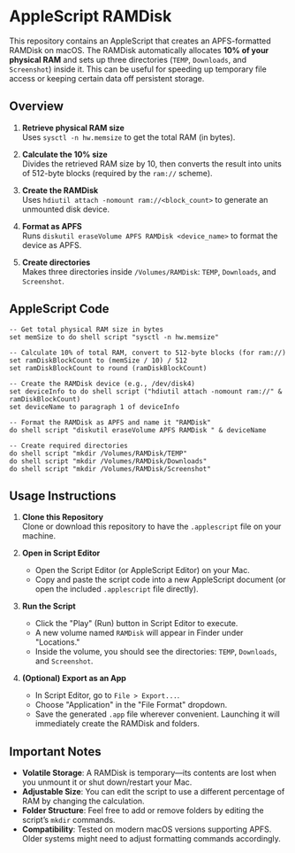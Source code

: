 # AppleScript RAMDisk

This repository contains an AppleScript that creates an APFS-formatted RAMDisk on macOS. The RAMDisk automatically allocates **10% of your physical RAM** and sets up three directories (`TEMP`, `Downloads`, and `Screenshot`) inside it. This can be useful for speeding up temporary file access or keeping certain data off persistent storage.

## Overview

1. **Retrieve physical RAM size**  
   Uses `sysctl -n hw.memsize` to get the total RAM (in bytes).

2. **Calculate the 10% size**  
   Divides the retrieved RAM size by 10, then converts the result into units of 512-byte blocks (required by the `ram://` scheme).

3. **Create the RAMDisk**  
   Uses `hdiutil attach -nomount ram://<block_count>` to generate an unmounted disk device.

4. **Format as APFS**  
   Runs `diskutil eraseVolume APFS RAMDisk <device_name>` to format the device as APFS.

5. **Create directories**  
   Makes three directories inside `/Volumes/RAMDisk`: `TEMP`, `Downloads`, and `Screenshot`.

## AppleScript Code

```applescript
-- Get total physical RAM size in bytes
set memSize to do shell script "sysctl -n hw.memsize"

-- Calculate 10% of total RAM, convert to 512-byte blocks (for ram://)
set ramDiskBlockCount to (memSize / 10) / 512
set ramDiskBlockCount to round (ramDiskBlockCount)

-- Create the RAMDisk device (e.g., /dev/disk4)
set deviceInfo to do shell script ("hdiutil attach -nomount ram://" & ramDiskBlockCount)
set deviceName to paragraph 1 of deviceInfo

-- Format the RAMDisk as APFS and name it "RAMDisk"
do shell script "diskutil eraseVolume APFS RAMDisk " & deviceName

-- Create required directories
do shell script "mkdir /Volumes/RAMDisk/TEMP"
do shell script "mkdir /Volumes/RAMDisk/Downloads"
do shell script "mkdir /Volumes/RAMDisk/Screenshot"
```

## Usage Instructions

1. **Clone this Repository**  
   Clone or download this repository to have the `.applescript` file on your machine.

2. **Open in Script Editor**  
   - Open the Script Editor (or AppleScript Editor) on your Mac.
   - Copy and paste the script code into a new AppleScript document (or open the included `.applescript` file directly).

3. **Run the Script**  
   - Click the "Play" (Run) button in Script Editor to execute.
   - A new volume named `RAMDisk` will appear in Finder under "Locations."
   - Inside the volume, you should see the directories: `TEMP`, `Downloads`, and `Screenshot`.

4. **(Optional) Export as an App**  
   - In Script Editor, go to `File > Export...`.
   - Choose "Application" in the "File Format" dropdown.
   - Save the generated `.app` file wherever convenient. Launching it will immediately create the RAMDisk and folders.

## Important Notes

- **Volatile Storage**: A RAMDisk is temporary—its contents are lost when you unmount it or shut down/restart your Mac.
- **Adjustable Size**: You can edit the script to use a different percentage of RAM by changing the calculation.  
- **Folder Structure**: Feel free to add or remove folders by editing the script’s `mkdir` commands.
- **Compatibility**: Tested on modern macOS versions supporting APFS. Older systems might need to adjust formatting commands accordingly.
